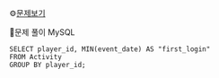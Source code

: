 ⚙[문제보기](https://leetcode.com/problems/game-play-analysis-i/)



🔎문제 풀이
MySQL
```MySQL
SELECT player_id, MIN(event_date) AS "first_login"
FROM Activity
GROUP BY player_id;
```
